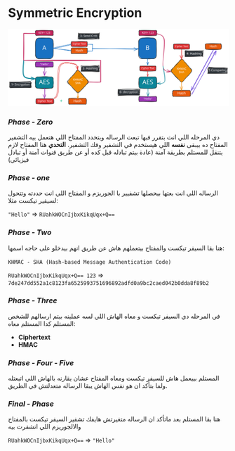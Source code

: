 # Symmetric Encryption

<p align ="center">
    <img src= "/network_security/photo/symmetric_encryption.svg" alt = "symmetric_encryption"
</p>


### ***Phase - Zero***
دي المرحله اللي انت بتقرر فبها تبعت الرساله وبتحدد المفتاح اللي هتعمل بيه التشفير
المفتاح ده بيبقى **نفسه** اللي هيستخدم في التشفير وفك التشفير.
**التحدي** هتا المفتاح لازم يتنقل للمستلم بطريقة آمنة (عادة بيتم تبادله قبل كده أو عن طريق قنوات آمنة أو تبادل فيزيائي)

### ***Phase - one***
الرساله اللي انت بعتها بيحصلها تشفيير با الجوريزم و المفتاح اللي انت حددته وتتحول لسيفير تيكست 
مثلا:

`"Hello"` => `RUahkWOCnIjbxKikqUqx+Q==`

### ***Phase - Two***
هنا بقا السيفر تيكست والمفتاح بيتعملهم هاش عن طريق انهم بيدخلو على حاجه اسمها:

`KHMAC - SHA (Hash-based Message Authentication Code)` 

`RUahkWOCnIjbxKikqUqx+Q== 123` => `7de247dd552a1c8123fa6525993751696892adfd0a9bc2caed042b0dda8f89b2`


### ***Phase - Three***
في المرحله دي السيفر تيكست و معاه الهاش اللي لسه عملينه بيتم ارسالهم  للشخص المستلم
كدا المستلم معاه:

- **Ciphertext**
- **HMAC**

### ***Phase - Four - Five***
المستلم بييعمل هاش للسيفر تيكست ومعاه المفتاح عشان يقارنه بالهاش اللي اتبعتله ولما بتأكد ان هو نفس الهاش يبقا الرساله متعدلتش في الطريق.


### ***Final - Phase***
هنا بقا المستلم بعد ماتأكد ان الرساله متغيرتش هايفك تشفير السيفر تيكست بالمفتاح والالجوريزم اللي اتشفرت بيه

`RUahkWOCnIjbxKikqUqx+Q==` => `"Hello"`

